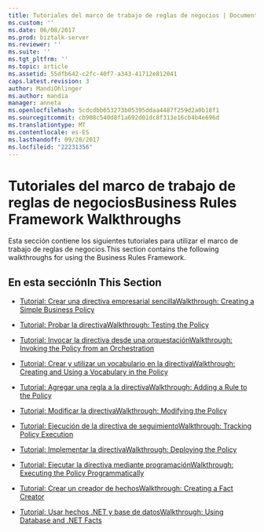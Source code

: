 ```yaml
---
title: Tutoriales del marco de trabajo de reglas de negocios | Documentos de Microsoft
ms.custom: ''
ms.date: 06/08/2017
ms.prod: biztalk-server
ms.reviewer: ''
ms.suite: ''
ms.tgt_pltfrm: ''
ms.topic: article
ms.assetid: 55dfb642-c2fc-40f7-a343-41712e812041
caps.latest.revision: 3
author: MandiOhlinger
ms.author: mandia
manager: anneta
ms.openlocfilehash: 5cdcdbb653273b05395ddaa4487f259d2a0b18f1
ms.sourcegitcommit: cb908c540d8f1a692d01dc8f313e16cb4b4e696d
ms.translationtype: MT
ms.contentlocale: es-ES
ms.lasthandoff: 09/20/2017
ms.locfileid: "22231356"
---
```

# <a name="business-rules-framework-walkthroughs"></a><span data-ttu-id="d7f0b-102">Tutoriales del marco de trabajo de reglas de negocios</span><span class="sxs-lookup"><span data-stu-id="d7f0b-102">Business Rules Framework Walkthroughs</span></span>
<span data-ttu-id="d7f0b-103">Esta sección contiene los siguientes tutoriales para utilizar el marco de trabajo de reglas de negocios.</span><span class="sxs-lookup"><span data-stu-id="d7f0b-103">This section contains the following walkthroughs for using the Business Rules Framework.</span></span>  
  
## <a name="in-this-section"></a><span data-ttu-id="d7f0b-104">En esta sección</span><span class="sxs-lookup"><span data-stu-id="d7f0b-104">In This Section</span></span>  
  
-   [<span data-ttu-id="d7f0b-105">Tutorial: Crear una directiva empresarial sencilla</span><span class="sxs-lookup"><span data-stu-id="d7f0b-105">Walkthrough: Creating a Simple Business Policy</span></span>](../core/walkthrough-creating-a-simple-business-policy.md)  
  
-   [<span data-ttu-id="d7f0b-106">Tutorial: Probar la directiva</span><span class="sxs-lookup"><span data-stu-id="d7f0b-106">Walkthrough: Testing the Policy</span></span>](../core/walkthrough-testing-the-policy.md)  
  
-   [<span data-ttu-id="d7f0b-107">Tutorial: Invocar la directiva desde una orquestación</span><span class="sxs-lookup"><span data-stu-id="d7f0b-107">Walkthrough: Invoking the Policy from an Orchestration</span></span>](../core/walkthrough-invoking-the-policy-from-an-orchestration.md)  
  
-   [<span data-ttu-id="d7f0b-108">Tutorial: Crear y utilizar un vocabulario en la directiva</span><span class="sxs-lookup"><span data-stu-id="d7f0b-108">Walkthrough: Creating and Using a Vocabulary in the Policy</span></span>](../core/walkthrough-creating-and-using-a-vocabulary-in-the-policy.md)  
  
-   [<span data-ttu-id="d7f0b-109">Tutorial: Agregar una regla a la directiva</span><span class="sxs-lookup"><span data-stu-id="d7f0b-109">Walkthrough: Adding a Rule to the Policy</span></span>](../core/walkthrough-adding-a-rule-to-the-policy.md)  
  
-   [<span data-ttu-id="d7f0b-110">Tutorial: Modificar la directiva</span><span class="sxs-lookup"><span data-stu-id="d7f0b-110">Walkthrough: Modifying the Policy</span></span>](../core/walkthrough-modifying-the-policy.md)  
  
-   [<span data-ttu-id="d7f0b-111">Tutorial: Ejecución de la directiva de seguimiento</span><span class="sxs-lookup"><span data-stu-id="d7f0b-111">Walkthrough: Tracking Policy Execution</span></span>](../core/walkthrough-tracking-policy-execution.md)  
  
-   [<span data-ttu-id="d7f0b-112">Tutorial: Implementar la directiva</span><span class="sxs-lookup"><span data-stu-id="d7f0b-112">Walkthrough: Deploying the Policy</span></span>](../core/walkthrough-deploying-the-policy.md)  
  
-   [<span data-ttu-id="d7f0b-113">Tutorial: Ejecutar la directiva mediante programación</span><span class="sxs-lookup"><span data-stu-id="d7f0b-113">Walkthrough: Executing the Policy Programmatically</span></span>](../core/walkthrough-executing-the-policy-programmatically.md)  
  
-   [<span data-ttu-id="d7f0b-114">Tutorial: Crear un creador de hechos</span><span class="sxs-lookup"><span data-stu-id="d7f0b-114">Walkthrough: Creating a Fact Creator</span></span>](../core/walkthrough-creating-a-fact-creator.md)  
  
-   [<span data-ttu-id="d7f0b-115">Tutorial: Usar hechos .NET y base de datos</span><span class="sxs-lookup"><span data-stu-id="d7f0b-115">Walkthrough: Using Database and .NET Facts</span></span>](../core/walkthrough-using-database-and-net-facts.md)